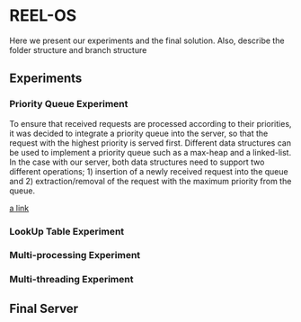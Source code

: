 # REEL-OS

 Here we present our experiments and the final solution. 
 Also, describe the folder structure and branch structure


## Experiments
 
### Priority Queue Experiment

To ensure that received requests are processed according to their priorities, it was decided to integrate a priority queue into the server, so that the request with the highest priority is served first. Different data structures can be used to implement a priority queue such as a max-heap and a linked-list. In the case with our server, both data structures need to support two different operations; 1) insertion of a newly received request into the queue and 2) extraction/removal of the request with the maximum priority from the queue.

[a link](https://github.com/SirEsquireGoatTheThird/os-challenge-REEL-OS/blob/Priority-Queue-Test-Branch/experiment_plot.png)


### LookUp Table Experiment

### Multi-processing Experiment
 

### Multi-threading Experiment

 
## Final Server 
